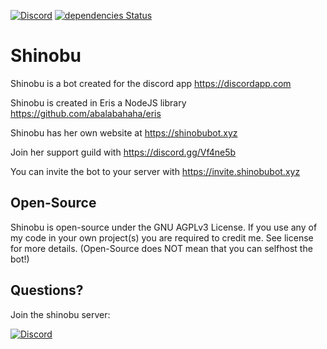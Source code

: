 [![Discord](https://discordapp.com/api/guilds/240059867744698368/embed.png)](https://discord.gg/Vf4ne5b)
[![dependencies Status](https://david-dm.org/KurozeroPB/Shinobu/status.svg)](https://david-dm.org/KurozeroPB/Shinobu)

# Shinobu
Shinobu is a bot created for the discord app https://discordapp.com

Shinobu is created in Eris a NodeJS library https://github.com/abalabahaha/eris

Shinobu has her own website at https://shinobubot.xyz

Join her support guild with https://discord.gg/Vf4ne5b

You can invite the bot to your server with https://invite.shinobubot.xyz

Open-Source
-
Shinobu is open-source under the GNU AGPLv3 License. If you use any of my code in your own project(s) you are required to credit me. See license for more details. (Open-Source does NOT mean that you can selfhost the bot!)

Questions?
-
Join the shinobu server:

[![Discord](https://discordapp.com/api/guilds/240059867744698368/embed.png?style=banner3)](https://discord.gg/Vf4ne5b)
